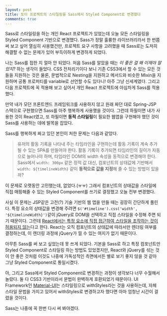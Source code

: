 ```yaml
---
layout: post
title: 토이 프로젝트의 스타일링을 Sass에서 Styled Component로 변경했다
comments: true
---
```


Sass로 스타일링을 하는 개인 React 프로젝트가 있었는데 오늘 모든 스타일링을 Styled Component 기반으로 변경했다.
Sass가 정말 훌륭한 라이브러리라서 한 번쯤 써 보고 싶어 열심히 사용했건만,
프로젝트 요구 사항을 고려했을 때 Sass로는 도저히 해결할 수 없는 문제가 있어 부득이하게 변경하게 되었다.

나는 Sass를 접한 지 얼마 안 되었다. 처음 Sass를 알았을 때는 *이 좋은 걸 왜 이제야 알았지?* 하는 생각이 들었다.
CSS 전처리기이다 보니 기존 CSS3에서 할 수 있는 모든 것들을 지원하는 것은 물론,
문법적으로 Nesting을 지원하고 메서드와 비슷한 Mixin을 지원하며 공통 프로퍼티를 variable로 선언할 수도 있다니!
아주 그냥 신세계였다. 그리고 다음 프로젝트에 꼭 적용해 보고 싶어서 개인 React 프로젝트에 야심차게 Sass를 적용했다.

만약 내가 모던 프론트엔드 프레임워크를 사용하지 않고 원래 짜던 대로 Spring-JSP 스택으로 구현했으면
Sass를 아주 행복하게 사용했을 것이다. 그런데 하필이면 내가 사용한 것이 React였고,
또 하필이면 **동적 스타일링**이 필요한 웹앱을 구현해야 했던 것이 Sass를 사용하는 데에 발목을 잡았다.

Sass를 행복하게 짜고 있던 본인이 처한 문제는 다음과 같았다.
> 유저의 활동 기록을 나타내 주는 타임라인을 구현하는데 활동 기록이 계속 추가될 수 있는 SPA를 만들어야 한다.
활동 기록이 추가되면 타임라인의 길이가 자동으로 늘어나야 하며, 타임라인 DOM의 width 속성을 동적으로 변경해야 한다.
Sass에서 `width: 300px` 같은 정적 값 대신, 컴포넌트의 상태값에 기반해서 `width: ${timelineWidth}` 같이
**동적으로 값을 지정**해 줄 수 있는 방법이 있을까?

이 문제로 오랫동안 고민했는데, 없었다.(ㅠㅠ)
그래서 컴포넌트의 상태값을 스타일에 직접 매핑해줄 수 있는 Styled Component를 쓰기로 결정했고 오늘 전부 변경했다.

사실 이 문제는 JSP같은 고전(?) 기술 기반의 웹 앱을 만들 때는 굉장히 간단하게 풀린다.
특정 요소의 상태값을 변경해 주려면 `$('#timeline').css('width', '${timelineWidth}')`같이
jQuery로 DOM을 선택하고 직접 스타일을 수정해 주면 되기 때문이다. 
그런데 [React에서는 특정 요소에 직접 접근하여 스타일을 조작하는 것이 허용되지 않는](https://stackoverflow.com/questions/51304288/what-is-the-right-way-to-use-jquery-in-react)다고 한다.
React는 오직 컴포넌트의 상태값에 따라서만 렌더링 여부를 결정하는데, 이 렌더링 과정에 jQuery가 낄 수 있는 여지가 없기 때문이다.

아무튼 Sass를 써 보고 싶었는데 못 쓰게 되었다. 기본을 Sass로 하고 특정 컴포넌트만 Styled Component로
스타일링 하는 방법도 있었겠지만, React와 jQuery를 섞는 것이 안 좋은 것처럼 이것도 나중에
가독성적인 측면에서든 별로 보기 좋지 않을 것 같아 그냥 Styled Component로 통일시켰다.

아, 그리고 Sass에서 Styled Component로 변경하는 과정이 생각보다 너무 수월해서 놀랐다.
둘 다 CSS3 기반이라서 문법이 완벽하게 호환되었기 때문이다.
UI Framework인 [Material-UI](https://material-ui.com/)는 스타일링으로 withStyles라는 것을 사용하는데,
자체 스타일 문법을 가지고 있어서 withStyles로 변경하고자 했다면 아마 엄청난 시간이 걸렸을 것이다.

Sass는 나중에 꼭 한번 다시 써 봐야겠다.